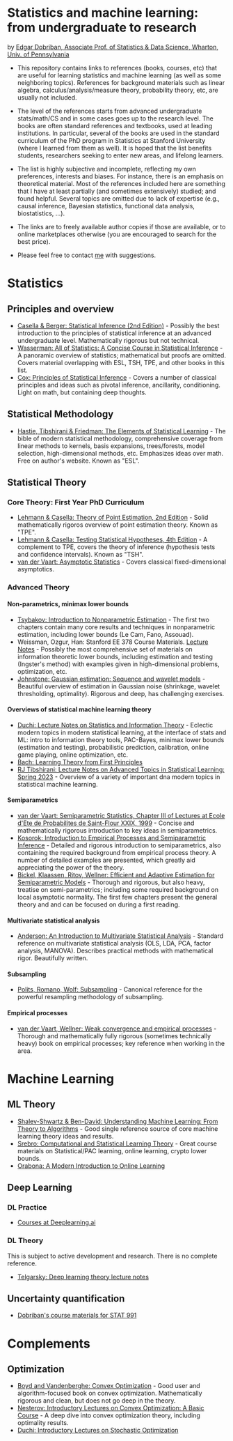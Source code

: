 # Statistics and machine learning: from undergraduate to research

by [Edgar Dobriban, Associate Prof. of Statistics & Data Science, Wharton, Univ. of Pennsylvania](https://statistics.wharton.upenn.edu/profile/dobriban/)

- This repository contains links to references (books, courses, etc) that are useful for learning statistics and machine learning (as well as some neighboring topics).
References for background materials such as linear algebra, calculus/analysis/measure theory, probability theory, etc, are usually not included.

- The level of the references starts from advanced undergraduate stats/math/CS and in some cases goes up to the research level. The books are often standard references and textbooks, used at leading institutions. In particular, several of the books are used in the standard curriculum of the PhD program in Statistics at Stanford University (where I learned from them as well).
It is hoped that the list benefits students, researchers seeking to enter new areas, and lifelong learners.

- The list is highly subjective and incomplete, reflecting my own preferences, interests and biases. For instance, there is an emphasis on theoretical material. Most of the references included here are something that I have at least partially (and sometimes extensively) studied; and found helpful. Several topics are omitted due to lack of expertise (e.g., causal inference, Bayesian statistics, functional data analysis, biostatistics, ...).

- The links are to freely available author copies if those are available, or to online marketplaces otherwise (you are encouraged to search for the best price).

- Please feel free to contact [me](https://statistics.wharton.upenn.edu/profile/dobriban/) with suggestions.



# Statistics
## Principles and overview
- [Casella & Berger: Statistical Inference (2nd Edition)](https://www.amazon.com/Statistical-Inference-George-Casella/dp/0534243126) - Possibly the best introduction to the principles of statistical inference at an advanced undergraduate level. Mathematically rigorous but not technical.
- [Wasserman: All of Statistics: A Concise Course in Statistical Inference](https://www.amazon.com/All-Statistics-Statistical-Inference-Springer/dp/1441923225) - A panoramic overview of statistics; mathematical but proofs are omitted. Covers material overlapping with ESL, TSH, TPE, and other books in this list.
- [Cox: Principles of Statistical Inference](https://www.amazon.com/Principles-Statistical-Inference-D-Cox/dp/0521685672) - Covers a number of classical principles and ideas such as pivotal inference, ancillarity, conditioning. Light on math, but containing deep thoughts.


## Statistical Methodology
- [Hastie, Tibshirani & Friedman: The Elements of Statistical Learning](https://hastie.su.domains/ElemStatLearn/printings/ESLII_print12_toc.pdf) - The bible of modern statistical methodology, comprehensive coverage from linear methods to kernels, basis expansions, trees/forests, model selection, high-dimensional methods, etc. Emphasizes ideas over math. Free on author's website. Known as "ESL".

## Statistical Theory
### Core Theory: First Year PhD Curriculum
- [Lehmann & Casella: Theory of Point Estimation, 2nd Edition](https://www.amazon.com/Theory-Point-Estimation-Springer-Statistics/dp/0387985026) - Solid mathematically rigoros overview of point estimation theory. Known as "TPE".
- [Lehmann & Casella: Testing Statistical Hypotheses, 4th Edition](https://www.amazon.com/Testing-Statistical-Hypotheses-Springer-Statistics-dp-3030705773/dp/3030705773) - A complement to TPE, covers the theory of inference (hypothesis tests and confidence intervals). Known as "TSH".
- [van der Vaart: Asymptotic Statistics](https://www.amazon.com/Asymptotic-Statistics-Statistical-Probabilistic-Mathematics/dp/0521784506) - Covers classical fixed-dimensional asymptotics. 

### Advanced Theory
#### Non-parametrics, minimax lower bounds
- [Tsybakov: Introduction to Nonparametric Estimation](https://www.amazon.com/Introduction-Nonparametric-Estimation-Springer-Statistics/dp/0387790519) - The first two chapters contain many core results and techniques in nonparametric estimation, including lower bounds (Le Cam, Fano, Assouad).
- Weissman, Ozgur, Han: Stanford EE 378 Course Materials. [Lecture Notes](https://theinformaticists.com/category/blog/online-lectures/) - Possibly the most comprehensive set of materials on information theoretic lower bounds, including estimation and testing (Ingster's method) with examples given in high-dimensional problems, optimization, etc. 
- [Johnstone: Gaussian estimation: Sequence and wavelet models](https://imjohnstone.su.domains/GE_08_09_17.pdf) - Beautiful overview of estimation in Gaussian noise (shrinkage, wavelet thresholding, optimality). Rigorous and deep, has challenging exercises.


#### Overviews of statistical machine learning theory
- [Duchi: Lecture Notes on Statistics and Information Theory](https://web.stanford.edu/class/stats311/lecture-notes.pdf) - Eclectic modern topics in modern statistical learning, at the interface of stats and ML: intro to information theory tools, PAC-Bayes, minimax lower bounds (estimation and testing), probabilistic prediction, calibration, online game playing, online optimization, etc.
- [Bach: Learning Theory from First Principles](https://www.di.ens.fr/~fbach/ltfp_book.pdf)
- [RJ Tibshirani: Lecture Notes on Advanced Topics in Statistical Learning: Spring 2023](https://www.stat.berkeley.edu/~ryantibs/statlearn-s23/) - Overview of a variety of important dna modern topics in statistical machine learning.

#### Semiparametrics
- [van der Vaart: Semiparametric Statistics, Chapter III of Lectures at Ecole d'Ete de Probabilites de Saint-Flour XXIX, 1999](https://www.amazon.com/Lectures-Probability-Theory-Statistics-Bolthausen/dp/3540437363) - Concise and mathematically rigorous introduction to key ideas in semiparametrics.
- [Kosorok: Introduction to Empirical Processes and Semiparametric Inference](https://www.amazon.com/Introduction-Empirical-Processes-Semiparametric-Statistics/dp/0387749772) - Detailed and rigorous introduction to semiparametrics, also containing the required background from empirical process theory. A number of detailed examples are presented, which greatly aid appreciating the power of the theory.
- [Bickel, Klaassen, Ritov, Wellner: Efficient and Adaptive Estimation for Semiparametric Models](https://www.amazon.com/Efficient-Adaptive-Estimation-Semiparametric-Models/dp/0387984739/) - Thorough and rigorous, but also heavy, treatise on semi-parametrics; including some required background on local asymptotic normality. The first few chapters present the general theory and and can be focused on during a first reading.


#### Multivariate statistical analysis
- [Anderson: An Introduction to Multivariate Statistical Analysis](https://www.amazon.com/Introduction-Multivariate-Statistical-Analysis/dp/0471360910) - Standard reference on multivariate statistical analysis (OLS, LDA, PCA, factor analysis, MANOVA). Describes practical methods with mathematical rigor. Beautifully written.

#### Subsampling
- [Polits, Romano, Wolf: Subsampling](https://www.amazon.com/Subsampling-Springer-Statistics-Dimitris-Politis/dp/0387988548) - Canonical reference for the powerful  resampling methodology of subsampling. 

#### Empirical processes
- [van der Vaart, Wellner: Weak convergence and empirical processes](https://www.amazon.com/Weak-Convergence-Empirical-Processes-Applications/dp/0387946403) - Thorough and mathematically fully rigorous (sometimes technically heavy) book on empirical processes; key reference when working in the area.

# Machine Learning

## ML Theory
- [Shalev-Shwartz & Ben-David: Understanding Machine Learning: From Theory to Algorithms](https://www.cs.huji.ac.il/~shais/UnderstandingMachineLearning/understanding-machine-learning-theory-algorithms.pdf) - Good single reference source of core machine learning theory ideas and results.
- [Srebro: Computational and Statistical Learning Theory](https://home.ttic.edu/~nati/Teaching/TTIC31120/2016/) - Great course materials on Statistical/PAC  learning, online learning, crypto lower bounds.
- [Orabona: A Modern Introduction to Online Learning](https://arxiv.org/abs/1912.13213)

## Deep Learning
### DL Practice
- [Courses at Deeplearning.ai](https://www.deeplearning.ai/)

### DL Theory 
This is subject to active development and research. There is no complete reference.
- [Telgarsky: Deep learning theory lecture notes](https://mjt.cs.illinois.edu/dlt/)

## Uncertainty quantification
- [Dobriban's course materials for STAT 991](https://github.com/dobriban/Topics-In-Modern-Statistical-Learning)

# Complements
## Optimization

- [Boyd and Vandenberghe: Convex Optimization](https://web.stanford.edu/~boyd/cvxbook/) - Good user and algorithm-focused book on convex optimization. Mathematically rigorous and clean, but does not go deep in the theory.
- [Nesterov: Introductory Lectures on Convex Optimization: A Basic Course](https://www.amazon.com/Introductory-Lectures-Convex-Optimization-Applied/dp/1402075537/) - A deep dive into convex optimization theory, including optimality results.
- [Duchi: Introductory Lectures on Stochastic Optimization](https://stanford.edu/~jduchi/PCMIConvex/Duchi16.pdf)













